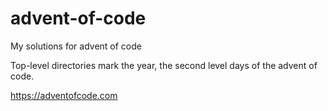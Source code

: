 # advent-of-code
My solutions for advent of code

Top-level directories mark the year, the second level days of the advent of code.

https://adventofcode.com
